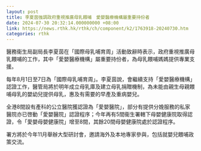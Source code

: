 ```yaml
---
layout: post
title: 李夏茵強調政府重視推廣母乳餵哺　愛嬰醫療機構屬重要持份者
date: 2024-07-30 20:32:14.000000000 +08:00
link: https://news.rthk.hk/rthk/ch/component/k2/1763918-20240730.htm
categories: rthk
---
```


醫務衞生局副局長李夏茵在「國際母乳哺育周」活動致辭時表示，政府重視推廣母乳餵哺的工作，其中「愛嬰醫療機構」屬重要持份者，為母乳餵哺媽媽提供專業支援。

每年8月1日至7日為「國際母乳哺育周」。李夏茵說，會繼續支持「愛嬰醫療機構」認證工作，醫管局將於明年成立母乳庫及建立母乳捐贈機制，為未能由親生母親餵哺母乳的嬰幼兒提供母乳，惠及有需要的早產及重病嬰兒。

全港8間設有產科的公立醫院獲認證為「愛嬰醫院」，部分有提供分娩服務的私家醫院亦已啓動「愛嬰醫院」認證程序；今年再有5間衞生署轄下母嬰健康院取得認證，令「愛嬰母嬰健康院」增至8間，其餘20間母嬰健康院處於認證程序。

署方將於今年11月舉辦大型研討會，邀請海外及本地專家參與，包括就嬰兒餵哺政策交流。
